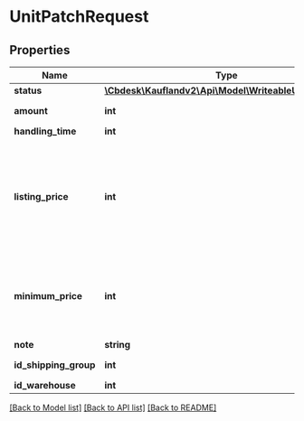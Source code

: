 # UnitPatchRequest

## Properties
Name | Type | Description | Notes
------------ | ------------- | ------------- | -------------
**status** | [**\Cbdesk\Kauflandv2\Api\Model\WriteableUnitStatuses**](WriteableUnitStatuses.md) |  | [optional] 
**amount** | **int** | Amount of available Units | [optional] 
**handling_time** | **int** | handling time | [optional] 
**listing_price** | **int** | Listing price, in integral cents of the storefront&#x27;s currency (CZK for cz, EUR for de, sk). Minimum 1 cent, maximum differs by storefront (1 million EUR or 25 million CZK). | [optional] 
**minimum_price** | **int** | Minimum price, in integral cents of the storefront&#x27;s currency. Only relevant for sellers subscribed to Tiefstpreisautomatik | [optional] 
**note** | **string** | A note for this unit | [optional] 
**id_shipping_group** | **int** | ID of the shipping group | [optional] 
**id_warehouse** | **int** | ID of warehouse | [optional] 

[[Back to Model list]](../../README.md#documentation-for-models) [[Back to API list]](../../README.md#documentation-for-api-endpoints) [[Back to README]](../../README.md)


